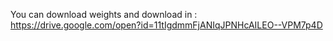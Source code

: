 You can download weights and download in : https://drive.google.com/open?id=11tIgdmmFjANIqJPNHcAILEO--VPM7p4D
